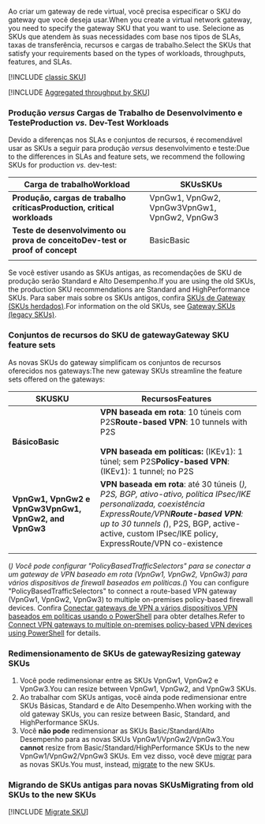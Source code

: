 <span data-ttu-id="e3afd-101">Ao criar um gateway de rede virtual, você precisa especificar o SKU do gateway que você deseja usar.</span><span class="sxs-lookup"><span data-stu-id="e3afd-101">When you create a virtual network gateway, you need to specify the gateway SKU that you want to use.</span></span> <span data-ttu-id="e3afd-102">Selecione as SKUs que atendem às suas necessidades com base nos tipos de SLAs, taxas de transferência, recursos e cargas de trabalho.</span><span class="sxs-lookup"><span data-stu-id="e3afd-102">Select the SKUs that satisfy your requirements based on the types of workloads, throughputs, features, and SLAs.</span></span>

[!INCLUDE [classic SKU](./vpn-gateway-classic-sku-support-include.md)]

[!INCLUDE [Aggregated throughput by SKU](./vpn-gateway-table-gwtype-aggtput-include.md)]

###  <span data-ttu-id="e3afd-103"><a name="workloads"></a>Produção *versus* Cargas de Trabalho de Desenvolvimento e Teste</span><span class="sxs-lookup"><span data-stu-id="e3afd-103"><a name="workloads"></a>Production *vs.* Dev-Test Workloads</span></span>

<span data-ttu-id="e3afd-104">Devido a diferenças nos SLAs e conjuntos de recursos, é recomendável usar as SKUs a seguir para produção *versus* desenvolvimento e teste:</span><span class="sxs-lookup"><span data-stu-id="e3afd-104">Due to the differences in SLAs and feature sets, we recommend the following SKUs for production *vs.* dev-test:</span></span>

| <span data-ttu-id="e3afd-105">**Carga de trabalho**</span><span class="sxs-lookup"><span data-stu-id="e3afd-105">**Workload**</span></span>                       | <span data-ttu-id="e3afd-106">**SKUs**</span><span class="sxs-lookup"><span data-stu-id="e3afd-106">**SKUs**</span></span>               |
| ---                                | ---                    |
| <span data-ttu-id="e3afd-107">**Produção, cargas de trabalho críticas**</span><span class="sxs-lookup"><span data-stu-id="e3afd-107">**Production, critical workloads**</span></span> | <span data-ttu-id="e3afd-108">VpnGw1, VpnGw2, VpnGw3</span><span class="sxs-lookup"><span data-stu-id="e3afd-108">VpnGw1, VpnGw2, VpnGw3</span></span> |
| <span data-ttu-id="e3afd-109">**Teste de desenvolvimento ou prova de conceito**</span><span class="sxs-lookup"><span data-stu-id="e3afd-109">**Dev-test or proof of concept**</span></span>   | <span data-ttu-id="e3afd-110">Basic</span><span class="sxs-lookup"><span data-stu-id="e3afd-110">Basic</span></span>                  |
|                                    |                        |

<span data-ttu-id="e3afd-111">Se você estiver usando as SKUs antigas, as recomendações de SKU de produção serão Standard e Alto Desempenho.</span><span class="sxs-lookup"><span data-stu-id="e3afd-111">If you are using the old SKUs, the production SKU recommendations are Standard and HighPerformance SKUs.</span></span> <span data-ttu-id="e3afd-112">Para saber mais sobre os SKUs antigos, confira [SKUs de Gateway (SKUs herdados)](../articles/vpn-gateway/vpn-gateway-about-skus-legacy.md).</span><span class="sxs-lookup"><span data-stu-id="e3afd-112">For information on the old SKUs, see [Gateway SKUs (legacy SKUs)](../articles/vpn-gateway/vpn-gateway-about-skus-legacy.md).</span></span>

###  <span data-ttu-id="e3afd-113"><a name="feature"></a>Conjuntos de recursos do SKU de gateway</span><span class="sxs-lookup"><span data-stu-id="e3afd-113"><a name="feature"></a>Gateway SKU feature sets</span></span>

<span data-ttu-id="e3afd-114">As novas SKUs do gateway simplificam os conjuntos de recursos oferecidos nos gateways:</span><span class="sxs-lookup"><span data-stu-id="e3afd-114">The new gateway SKUs streamline the feature sets offered on the gateways:</span></span>

| <span data-ttu-id="e3afd-115">**SKU**</span><span class="sxs-lookup"><span data-stu-id="e3afd-115">**SKU**</span></span>| <span data-ttu-id="e3afd-116">**Recursos**</span><span class="sxs-lookup"><span data-stu-id="e3afd-116">**Features**</span></span>|
| ---    | ---         |
|<span data-ttu-id="e3afd-117">**Básico**</span><span class="sxs-lookup"><span data-stu-id="e3afd-117">**Basic**</span></span>   | <span data-ttu-id="e3afd-118">**VPN baseada em rota**: 10 túneis com P2S</span><span class="sxs-lookup"><span data-stu-id="e3afd-118">**Route-based VPN**: 10 tunnels with P2S</span></span><br><br><span data-ttu-id="e3afd-119">**VPN baseada em políticas:** (IKEv1): 1 túnel; sem P2S</span><span class="sxs-lookup"><span data-stu-id="e3afd-119">**Policy-based VPN**: (IKEv1): 1 tunnel; no P2S</span></span>|
| <span data-ttu-id="e3afd-120">**VpnGw1, VpnGw2 e VpnGw3**</span><span class="sxs-lookup"><span data-stu-id="e3afd-120">**VpnGw1, VpnGw2, and VpnGw3**</span></span> | <span data-ttu-id="e3afd-121">**VPN baseada em rota**: até 30 túneis (*), P2S, BGP, ativo-ativo, política IPsec/IKE personalizada, coexistência ExpressRoute/VPN</span><span class="sxs-lookup"><span data-stu-id="e3afd-121">**Route-based VPN**: up to 30 tunnels (*), P2S, BGP, active-active, custom IPsec/IKE policy, ExpressRoute/VPN co-existence</span></span> |
|        |             |

<span data-ttu-id="e3afd-122">(*) Você pode configurar "PolicyBasedTrafficSelectors" para se conectar a um gateway de VPN baseado em rota (VpnGw1, VpnGw2, VpnGw3) para vários dispositivos de firewall baseados em políticas.</span><span class="sxs-lookup"><span data-stu-id="e3afd-122">(*) You can configure "PolicyBasedTrafficSelectors" to connect a route-based VPN gateway (VpnGw1, VpnGw2, VpnGw3) to multiple on-premises policy-based firewall devices.</span></span> <span data-ttu-id="e3afd-123">Confira [Conectar gateways de VPN a vários dispositivos VPN baseados em políticas usando o PowerShell](../articles/vpn-gateway/vpn-gateway-connect-multiple-policybased-rm-ps.md) para obter detalhes.</span><span class="sxs-lookup"><span data-stu-id="e3afd-123">Refer to [Connect VPN gateways to multiple on-premises policy-based VPN devices using PowerShell](../articles/vpn-gateway/vpn-gateway-connect-multiple-policybased-rm-ps.md) for details.</span></span>

###  <span data-ttu-id="e3afd-124"><a name="resize"></a>Redimensionamento de SKUs de gateway</span><span class="sxs-lookup"><span data-stu-id="e3afd-124"><a name="resize"></a>Resizing gateway SKUs</span></span>

1. <span data-ttu-id="e3afd-125">Você pode redimensionar entre as SKUs VpnGw1, VpnGw2 e VpnGw3.</span><span class="sxs-lookup"><span data-stu-id="e3afd-125">You can resize between VpnGw1, VpnGw2, and VpnGw3 SKUs.</span></span>
2. <span data-ttu-id="e3afd-126">Ao trabalhar com SKUs antigas, você ainda pode redimensionar entre SKUs Básicas, Standard e de Alto Desempenho.</span><span class="sxs-lookup"><span data-stu-id="e3afd-126">When working with the old gateway SKUs, you can resize between Basic, Standard, and HighPerformance SKUs.</span></span>
2. <span data-ttu-id="e3afd-127">Você **não pode** redimensionar as SKUs Basic/Standard/Alto Desempenho para as novas SKUs VpnGw1/VpnGw2/VpnGw3.</span><span class="sxs-lookup"><span data-stu-id="e3afd-127">You **cannot** resize from Basic/Standard/HighPerformance SKUs to the new VpnGw1/VpnGw2/VpnGw3 SKUs.</span></span> <span data-ttu-id="e3afd-128">Em vez disso, você deve [migrar](#migrate) para as novas SKUs.</span><span class="sxs-lookup"><span data-stu-id="e3afd-128">You must, instead, [migrate](#migrate) to the new SKUs.</span></span>

###  <span data-ttu-id="e3afd-129"><a name="migrate"></a>Migrando de SKUs antigas para novas SKUs</span><span class="sxs-lookup"><span data-stu-id="e3afd-129"><a name="migrate"></a>Migrating from old SKUs to the new SKUs</span></span>

[!INCLUDE [Migrate SKU](./vpn-gateway-migrate-legacy-sku-include.md)]
